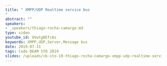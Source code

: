 ```yaml
---
title: " XMPP/UDP Realtime service bus
"
abstract: ""
speakers:
- _speakers/thiago-rocha-camargo.md
type: video
youtube_id: UVwtgBEfcAs
keywords: XMPP,UDP,Server,Message bus
date: 2019-07-31
tags: Code BEAM STO 2019
slides: /uploads/cb-sto-19-thiago-rocha-camargo-xmpp-udp-realtime-service-bus-compressed.pdf
---
```

